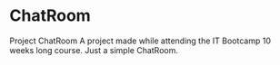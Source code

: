 # ChatRoom
Project ChatRoom
A project made while attending the IT Bootcamp 10 weeks long course.
Just a simple ChatRoom.

